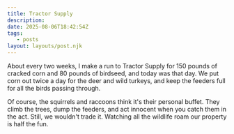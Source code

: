 ```yaml
---
title: Tractor Supply
description:
date: 2025-08-06T18:42:54Z
tags:
   - posts
layout: layouts/post.njk
--- 
```


About every two weeks, I make a run to Tractor Supply for 150 pounds of cracked corn and 80 pounds of birdseed, and today was that day. We put corn out twice a day for the deer and wild turkeys, and keep the feeders full for all the birds passing through.

Of course, the squirrels and raccoons think it's their personal buffet. They climb the trees, dump the feeders, and act innocent when you catch them in the act. Still, we wouldn't trade it. Watching all the wildlife roam our property is half the fun.